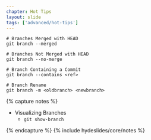 ```yaml
---
chapter: Hot Tips
layout: slide
tags: ['advanced/hot-tips']
---
```


    # Branches Merged with HEAD
    git branch --merged
    
    # Branches Not Merged with HEAD
    git branch --no-merge

    # Branch Containing a Commit
    git branch --contains <ref>

    # Branch Rename
    git branch -m <oldbranch> <newbranch>



{% capture notes %}

* Visualizing Branches
    * `git show-branch`

{% endcapture %}
{% include hydeslides/core/notes %}


